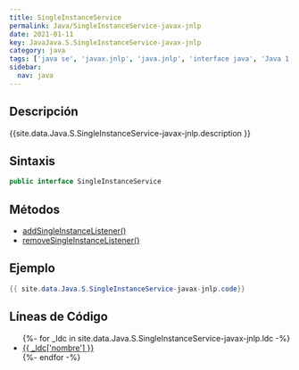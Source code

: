 ```yaml
---
title: SingleInstanceService
permalink: Java/SingleInstanceService-javax-jnlp
date: 2021-01-11
key: JavaJava.S.SingleInstanceService-javax-jnlp
category: java
tags: ['java se', 'javax.jnlp', 'java.jnlp', 'interface java', 'Java 1.5']
sidebar: 
  nav: java
---
```


## Descripción
{{site.data.Java.S.SingleInstanceService-javax-jnlp.description }}

## Sintaxis
~~~java
public interface SingleInstanceService
~~~

## Métodos
* [addSingleInstanceListener()](/Java/SingleInstanceService-javax-jnlp/addSingleInstanceListener)
* [removeSingleInstanceListener()](/Java/SingleInstanceService-javax-jnlp/removeSingleInstanceListener)

## Ejemplo
~~~java
{{ site.data.Java.S.SingleInstanceService-javax-jnlp.code}}
~~~

## Líneas de Código
<ul>
{%- for _ldc in site.data.Java.S.SingleInstanceService-javax-jnlp.ldc -%}
   <li>
       <a href="{{_ldc['url'] }}">{{ _ldc['nombre'] }}</a>
   </li>
{%- endfor -%}
</ul>
